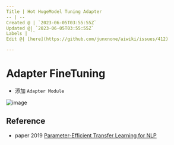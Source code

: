 ```yaml
---
Title | Hot HugeModel Tuning Adapter
-- | --
Created @ | `2023-06-05T03:55:55Z`
Updated @| `2023-06-05T03:55:55Z`
Labels | ``
Edit @| [here](https://github.com/junxnone/aiwiki/issues/412)

---
```

# Adapter FineTuning

- 添加 `Adapter Module`


![image](https://github.com/junxnone/aiwiki/assets/2216970/fcfa3dae-2743-4227-b533-88b41122c943)



## Reference
- paper 2019 [Parameter-Efficient Transfer Learning for NLP](https://arxiv.org/abs/1902.00751)
